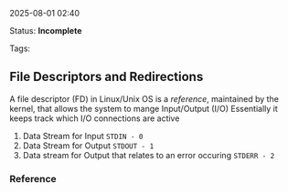 2025-08-01 02:40

Status: **Incomplete**

Tags: 

## File Descriptors and Redirections

A file descriptor (FD) in Linux/Unix OS is a *reference*, maintained by the kernel, that allows the system to mange Input/Output (I/O)
Essentially it keeps track which I/O connections are active
1. Data Stream for Input
	`STDIN - 0`
2. Data Stream for Output
	`STDOUT - 1`
3. Data stream for Output that relates to an error occuring
	`STDERR - 2`

### Reference
